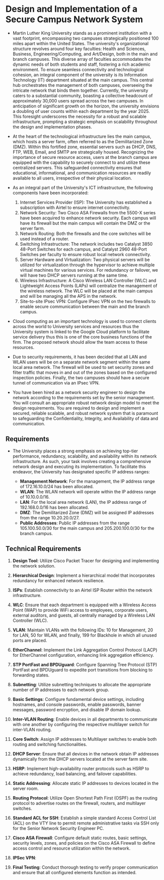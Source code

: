 # Design and Implementation of a Secure Campus Network System
- Martin Luther King University stands as a prominent institution with a vast footprint, encompassing two campuses strategically positioned 100 miles apart within the United States. The university's organizational structure revolves around four key faculties: Health and Sciences, Business, Engineering/Computing, and Art/Design, both in the main and branch campuses. This diverse array of faculties accommodates the dynamic needs of both students and staff, fostering a rich academic environment. To ensure seamless connectivity and technological cohesion, an integral component of the university is its Information Technology (IT) department situated at the main campus. This central hub orchestrates the management of both campuses, overseeing the intricate network that binds them together. Currently, the university caters to a substantial community, boasting a collective headcount of approximately 30,000 users spread across the two campuses. In anticipation of significant growth on the horizon, the university envisions a doubling of user counts within each department by the year 2025. This foresight underscores the necessity for a robust and scalable infrastructure, prompting a strategic emphasis on scalability throughout the design and implementation phases.

- At the heart of the technological infrastructure lies the main campus, which hosts a server farm, often referred to as the Demilitarized Zone (DMZ). Within this fortified zone, essential servers such as DHCP, DNS, FTP, WEB, Email, and SMTP are strategically housed. Recognizing the importance of secure resource access, users at the branch campus are equipped with the capability to securely connect to and utilize these centralized servers. This safeguarded connectivity ensures that educational, informational, and communication resources are readily available to all users, irrespective of their physical location.

- As an integral part of the University's ICT infrastructure, the following components have been incorporated:
    1. Internet Services Provider (ISP): The University has established a subscription with Airtel to ensure internet connectivity.
    2. Network Security: Two Cisco ASA Firewalls from the 5500-X series have been acquired to enhance network security. Each campus will have its firewall but the main campus will contain the DMZ or the server farm.
    3. Network Routing: Both the firewalls and the core switches will be used instead of a router.
    4. Switching Infrastructure: The network includes two Catalyst 3850 48-Port Switches for each campus, and Catalyst 2960 48-Port Switches per faculty to ensure robust local network connectivity. 
    5. Server Hardware and Virtualization: Two physical servers will be utilized for virtualization through the hypervisor to achieve multiple virtual machines for various services. For redundancy or failover, we will have two DHCP servers running at the same time.
    6. Wireless Infrastructure: A Cisco Wireless LAN Controller (WLC) and Lightweight Access Points (LAPs) will centralize the management of the wireless network. The WLC will be placed at the main campus and will be managing all the APS in the network.
    7. Site-to-site IPsec VPN: Configure IPsec VPN on the two firewalls to enable secure communication between the main and the branch campus.

- Cloud computing as an important technology is used to connect clients across the world to University services and resources thus the University system is linked to the Google Cloud platform to facilitate service delivery thus this is one of the core business functions of the firm. The proposed network should allow the team access to these resources.

- Due to security requirements, it has been decided that all LAN and WLAN users will be on a separate network segment within the same local area network. The firewall will be used to set security zones and filter traffic that moves in and out of the zones based on the configured inspection policies. Finally, the two campuses should have a secure tunnel of communication via an IPsec VPN.

- You have been hired as a network security engineer to design the network according to the requirements set by the senior management. You will consult an appropriate robust network design model to meet the design requirements. You are required to design and implement a secured, reliable scalable, and robust network system that is paramount to safeguarding the Confidentiality, Integrity, and Availability of data and communication.

## Requirements
- The University places a strong emphasis on achieving top-tier performance, redundancy, scalability, and availability within its network infrastructure. As such, your task involves creating a comprehensive network design and executing its implementation. To facilitate this endeavor, the University has designated specific IP address ranges:

    - **Management Network**: For the management, the IP address range of 172.16.10.0/24 has been allocated.
    - **WLAN**: The WLAN network will operate within the IP address range of 10.10.0.0/16.
    - **LAN**: For the local area network (LAN), the IP address range of 192.168.0.0/16 has been allocated.
    - **DMZ**: The Demilitarized Zone (DMZ) will be assigned IP addresses from the range 10.20.20.0/27.
    - **Public Addresses**: Public IP addresses from the range 105.100.50.0/30 for the main campus and 205.200.100.0/30 for the branch campus.

## Technical Requirements
1. **Design Tool**: Utilize Cisco Packet Tracer for designing and implementing the network solution.

2. **Hierarchical Design**: Implement a hierarchical model that incorporates redundancy for enhanced network resilience.

3. **ISPs**: Establish connectivity to an Airtel ISP Router within the network infrastructure.

4. **WLC**: Ensure that each department is equipped with a Wireless Access Point (WAP) to provide WiFi access to employees, corporate users, external auditors, and guests, all centrally managed by a Wireless LAN Controller (WLC).

5. **VLAN**: Maintain VLANs with the following IDs: 10 for Management, 20 for LAN, 50 for WLAN, and finally, 199 for Blackhole in which all unused ports are placed.

6. **EtherChannel**: Implement the Link Aggregation Control Protocol (LACP) for EtherChannel configuration, enhancing link aggregation efficiency.

7. **STP PortFast and BPDUguard**: Configure Spanning Tree Protocol (STP) PortFast and BPDUguard to expedite port transitions from blocking to forwarding states.

8. **Subnetting**: Utilize subnetting techniques to allocate the appropriate number of IP addresses to each network group.

9. **Basic Settings**: Configure fundamental device settings, including hostnames, and console passwords, enable passwords, banner messages, password encryption, and disable IP domain lookup.

10. **Inter-VLAN Routing**: Enable devices in all departments to communicate with one another by configuring the respective multilayer switch for inter-VLAN routing.

11. **Core Switch**: Assign IP addresses to Multilayer switches to enable both routing and switching functionalities.

12. **DHCP Server**: Ensure that all devices in the network obtain IP addresses dynamically from the DHCP servers located at the server farm site.

13. **HSRP**: Implement high-availability router protocols such as HSRP to achieve redundancy, load balancing, and failover capabilities.

14. **Static Addressing**: Allocate static IP addresses to devices located in the server room.

15. **Routing Protocol**: Utilize Open Shortest Path First (OSPF) as the routing protocol to advertise routes on the firewall, routers, and multilayer switches.

16. **Standard ACL for SSH**: Establish a simple standard Access Control List (ACL) on the VTY line to permit remote administrative tasks via SSH only for the Senior Network Security Engineer PC.

17. **Cisco ASA Firewall**: Configure default static routes, basic settings, security levels, zones, and policies on the Cisco ASA Firewall to define access control and resource utilization within the network.

18. **IPSec VPN**: 

18. **Final Testing**: Conduct thorough testing to verify proper communication and ensure that all configured elements function as intended.